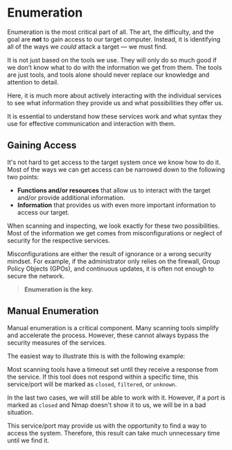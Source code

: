 
# Enumeration

Enumeration is the most critical part of all. The art, the difficulty, and the goal are **not** to gain access to our target computer. Instead, it is identifying all of the ways we *could* attack a target — we must find.

It is not just based on the tools we use. They will only do so much good if we don’t know what to do with the information we get from them. The tools are just tools, and tools alone should never replace our knowledge and attention to detail. 

Here, it is much more about actively interacting with the individual services to see what information they provide us and what possibilities they offer us.

It is essential to understand how these services work and what syntax they use for effective communication and interaction with them.

## Gaining Access

It's not hard to get access to the target system once we know how to do it. Most of the ways we can get access can be narrowed down to the following two points:

- **Functions and/or resources** that allow us to interact with the target and/or provide additional information.
- **Information** that provides us with even more important information to access our target.

When scanning and inspecting, we look exactly for these two possibilities. Most of the information we get comes from misconfigurations or neglect of security for the respective services.

Misconfigurations are either the result of ignorance or a wrong security mindset. For example, if the administrator only relies on the firewall, Group Policy Objects (GPOs), and continuous updates, it is often not enough to secure the network.

> **Enumeration is the key.**

## Manual Enumeration

Manual enumeration is a critical component. Many scanning tools simplify and accelerate the process. However, these cannot always bypass the security measures of the services.

The easiest way to illustrate this is with the following example:

Most scanning tools have a timeout set until they receive a response from the service. If this tool does not respond within a specific time, this service/port will be marked as `closed`, `filtered`, or `unknown`. 

In the last two cases, we will still be able to work with it. However, if a port is marked as `closed` and Nmap doesn't show it to us, we will be in a bad situation.

This service/port may provide us with the opportunity to find a way to access the system. Therefore, this result can take much unnecessary time until we find it.
